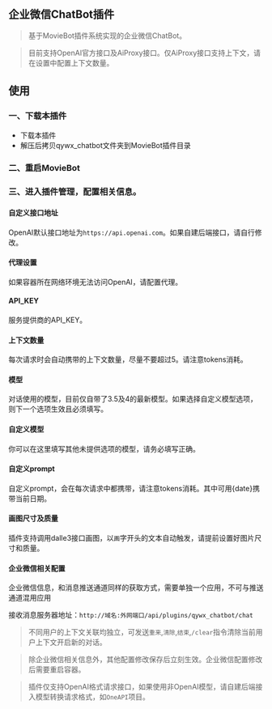 ## 企业微信ChatBot插件

> 基于MovieBot插件系统实现的企业微信ChatBot。

> 目前支持OpenAI官方接口及AiProxy接口。仅AiProxy接口支持上下文，请在设置中配置上下文数量。

## 使用

### 一、下载本插件

- 下载本插件
- 解压后拷贝qywx_chatbot文件夹到MovieBot插件目录

### 二、重启MovieBot

### 三、进入插件管理，配置相关信息。

#### 自定义接口地址

OpenAI默认接口地址为`https://api.openai.com`。如果自建后端接口，请自行修改。

#### 代理设置

如果容器所在网络环境无法访问OpenAI，请配置代理。

#### API_KEY

服务提供商的API_KEY。

#### 上下文数量

每次请求时会自动携带的上下文数量，尽量不要超过5。请注意tokens消耗。

#### 模型

对话使用的模型，目前仅自带了3.5及4的最新模型。如果选择自定义模型选项，则下一个选项生效且必须填写。

#### 自定义模型

你可以在这里填写其他未提供选项的模型，请务必填写正确。

#### 自定义prompt

自定义prompt，会在每次请求中都携带，请注意tokens消耗。其中可用{date}携带当前日期。

#### 画图尺寸及质量

插件支持调用dalle3接口画图，以`画`字开头的文本自动触发，请提前设置好图片尺寸和质量。


#### 企业微信相关配置

企业微信信息，和消息推送通道同样的获取方式，需要单独一个应用，不可与推送通道混用应用

接收消息服务器地址：`http://域名:外网端口/api/plugins/qywx_chatbot/chat`

>不同用户的上下文关联均独立，可发送`重来`,`清除`,`结束`,`/clear`指令清除当前用户上下文开启新的对话。

>除企业微信相关信息外，其他配置修改保存后立刻生效。企业微信配置修改后需要重启容器。

>插件仅支持OpenAI格式请求接口，如果使用非OpenAI模型，请自建后端接入模型转换请求格式，如`OneAPI`项目。
